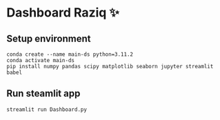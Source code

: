# Dashboard Raziq ✨

## Setup environment
```
conda create --name main-ds python=3.11.2
conda activate main-ds
pip install numpy pandas scipy matplotlib seaborn jupyter streamlit babel
```

## Run steamlit app
```
streamlit run Dashboard.py
```
